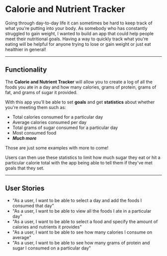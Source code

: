 # Calorie and Nutrient Tracker

Going through day-to-day life it can sometimes be hard to keep track of what you're putting into your body.
As somebody who has constantly struggled to gain weight, I wanted to build an app that could help people meet their
nutritional goals. Having a way to quickly track what you're eating will be helpful for anyone trying to lose or gain
weight or just eat healthier in general!

---
## Functionality

The **Calorie and Nutrient Tracker** will allow you to create a log of all the foods you ate in a day and how many
calories, grams of protein, grams of fat, and grams of sugar it provided.

With this app you'll be able to set **goals** and get **statistics** about whether you're meeting them such as:
- Total calories consumed for a particular day
- Average calories consumed per day
- Total grams of sugar consumed for a particular day
- Most consumed food
- ***Much more***

Those are just some examples with more to come!

Users can then use these statistics to limit how much sugar they eat or hit a particular calorie total with the app 
being able to tell them if they've met goals that they set.

---
## User Stories

- "As a user, I want to be able to select a day and add the foods I consumed that day"
- "As a user, I want to be able to view all the foods I ate in a particular day"
- "As a user, I want to be able to select a food and specify the amount of calories and nutrients it provides"
- "As a user, I want to be able to see how many calories I consume on average" 
- "As a user, I want to be able to see how many grams of protein and sugar I consumed on a particular day"